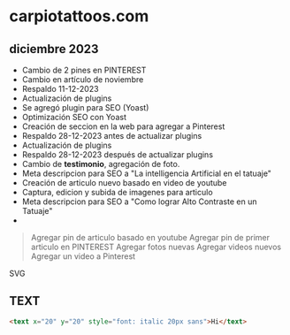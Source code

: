 # carpiotattoos.com

## diciembre 2023

* Cambio de 2 pines en PINTEREST
* Cambio en artículo de noviembre
* Respaldo 11-12-2023
* Actualización de plugins
* Se agregó plugin para SEO (Yoast)
* Optimización SEO con Yoast
* Creación de seccion en la web para agregar a Pinterest
* Respaldo 28-12-2023 antes de actualizar plugins
* Actualización de plugins
* Respaldo 28-12-2023 después de actualizar plugins
* Cambio de __testimonio__, agregación de foto.
* Meta descripcion para SEO a "La intelligencia Artificial en el tatuaje"
* Creación de articulo nuevo basado en video de youtube
* Captura, edicion y subida de imagenes para articulo
* Meta descripcion para SEO a "Como lograr Alto Contraste en un Tatuaje"
* 


>Agregar pin de articulo basado en youtube
>Agregar pin de primer articulo en PINTEREST
>Agregar fotos nuevas
>Agregar videos nuevos
>Agregar un video a Pinterest


SVG

## TEXT

```html
<text x="20" y="20" style="font: italic 20px sans">Hi</text>

```


